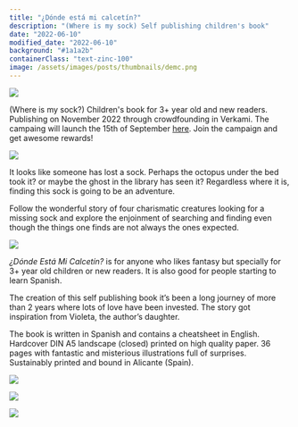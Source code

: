 ```yaml
---
title: "¿Dónde está mi calcetín?"
description: "(Where is my sock) Self publishing children's book"
date: "2022-06-10"
modified_date: "2022-06-10"
background: "#1a1a2b"
containerClass: "text-zinc-100"
image: /assets/images/posts/thumbnails/demc.png
---
```


![](/assets/images/posts/donde_esta_mi_calcetin/demc001.png)

(Where is my sock?) Children's book for 3+ year old and new readers. Publishing on November 2022 through crowdfounding in Verkami. The campaing will launch the 15th of September [here](https://www.verkami.com/projects/33313-donde-esta-mi-calcetin). Join the campaign and get awesome rewards!

![](/assets/images/posts/donde_esta_mi_calcetin/demc002.png)

It looks like someone has lost a sock. Perhaps the octopus under the bed took it? or maybe the ghost in the library has seen it? Regardless where it is, finding this sock is going to be an adventure.

Follow the wonderful story of four charismatic creatures looking for a missing sock and explore the enjoinment of searching and finding even though the things one finds are not always the ones expected.

![](/assets/images/posts/donde_esta_mi_calcetin/demc003.png)

*¿Dónde Está Mi Calcetín?* is for anyone who likes fantasy but specially for 3+ year old children or new readers. It is also good for people starting to learn Spanish.

The creation of this self publishing book it’s been a long journey of more than 2 years where lots of love have been invested. The story got inspiration from Violeta, the author’s daughter.

The book is written in Spanish and contains a cheatsheet in English. Hardcover DIN A5 landscape (closed) printed on high quality paper. 36 pages with fantastic and misterious illustrations full of surprises. Sustainably printed and bound in Alicante (Spain).

![](/assets/images/posts/donde_esta_mi_calcetin/demc004.png)

![](/assets/images/posts/donde_esta_mi_calcetin/demc005.png)

![](/assets/images/posts/donde_esta_mi_calcetin/demc006.png)
